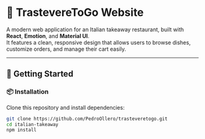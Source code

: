 # 🍝 TrastevereToGo Website

A modern web application for an Italian takeaway restaurant, built with **React**, **Emotion**, and **Material UI**.  
It features a clean, responsive design that allows users to browse dishes, customize orders, and manage their cart easily.

---

## 🚀 Getting Started

### 📦 Installation

Clone this repository and install dependencies:

```bash
git clone https://github.com/PedroOllero/trasteveretogo.git
cd italian-takeaway
npm install
